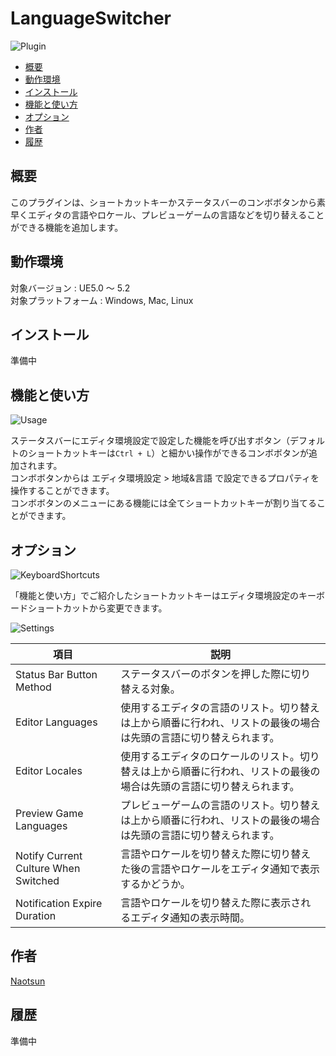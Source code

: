 # LanguageSwitcher

![Plugin](https://github.com/Naotsun19B/LanguageSwitcher-Document/assets/51815450/3f38268d-30ed-4f2f-a2f4-e269f056a2b8)

<!--ts-->
* [概要](#概要)
* [動作環境](#動作環境)
* [インストール](#インストール)
* [機能と使い方](#機能と使い方)
* [オプション](#オプション)
* [作者](#作者)
* [履歴](#履歴)
<!--te-->

## 概要

このプラグインは、ショートカットキーかステータスバーのコンボボタンから素早くエディタの言語やロケール、プレビューゲームの言語などを切り替えることができる機能を追加します。  

## 動作環境

対象バージョン : UE5.0 ～ 5.2    
対象プラットフォーム : Windows, Mac, Linux

## インストール

準備中

## 機能と使い方

![Usage](https://github.com/Naotsun19B/LanguageSwitcher-Document/assets/51815450/c94bd214-76c8-4ae2-804c-7ae5cb045141)

ステータスバーにエディタ環境設定で設定した機能を呼び出すボタン（デフォルトのショートカットキーは`Ctrl + L`）と細かい操作ができるコンボボタンが追加されます。  
コンボボタンからは エディタ環境設定 > 地域&言語 で設定できるプロパティを操作することができます。  
コンボボタンのメニューにある機能には全てショートカットキーが割り当てることができます。  

## オプション

![KeyboardShortcuts](https://github.com/Naotsun19B/LanguageSwitcher-Document/assets/51815450/fb5ba448-2d07-4e76-b19d-1748eef83fab)

「機能と使い方」でご紹介したショートカットキーはエディタ環境設定のキーボードショートカットから変更できます。

![Settings](https://github.com/Naotsun19B/LanguageSwitcher-Document/assets/51815450/989f2088-9326-4861-a607-01622b1aa339)

| **項目**                               | **説明**                                                              |
|--------------------------------------|---------------------------------------------------------------------|
| Status Bar Button Method             | ステータスバーのボタンを押した際に切り替える対象。                                           |
| Editor Languages                     | 使用するエディタの言語のリスト。切り替えは上から順番に行われ、リストの最後の場合は先頭の言語に切り替えられます。            |
| Editor Locales                       | 使用するエディタのロケールのリスト。切り替えは上から順番に行われ、リストの最後の場合は先頭の言語に切り替えられます。          |
| Preview Game Languages               | プレビューゲームの言語のリスト。切り替えは上から順番に行われ、リストの最後の場合は先頭の言語に切り替えられます。            |
| Notify Current Culture When Switched | 言語やロケールを切り替えた際に切り替えた後の言語やロケールをエディタ通知で表示するかどうか。                      |
| Notification Expire Duration         | 言語やロケールを切り替えた際に表示されるエディタ通知の表示時間。                                    |

## 作者

[Naotsun](https://twitter.com/Naotsun_UE)

## 履歴

準備中
